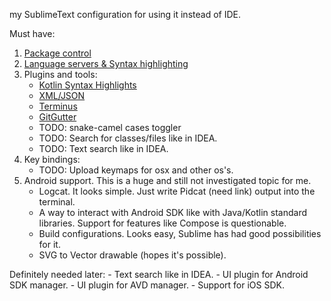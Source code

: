 my SublimeText configuration for using it instead of IDE.

Must have:
1) [Package control](https://packagecontrol.io/)
2) [Language servers & Syntax highlighting](https://github.com/kifio/code-editors-notes/blob/master/LSP.md)
3) Plugins and tools:
    - [Kotlin Syntax Highlights](https://github.com/Kotlin/kotlin-spec)
    - [XML/JSON](https://github.com/kifio/sublimetext_indentxml)
    - [Terminus](https://packagecontrol.io/packages/Terminus)
    - [GitGutter](https://github.com/jisaacks/GitGutter)
    - TODO: snake-camel cases toggler
    - TODO: Search for classes/files like in IDEA.
    - TODO: Text search like in IDEA.
4) Key bindings:
    - TODO: Upload keymaps for osx and other os's.
5) Android support. This is a huge and still not investigated topic for me. 
    - Logcat. It looks simple. Just write Pidcat (need link) output into the terminal.
    - A way to interact with Android SDK like with Java/Kotlin standard libraries. Support for features like Compose is questionable.
    - Build configurations. Looks easy, Sublime has had good possibilities for it.
    - SVG to Vector drawable (hopes it's possible).

Definitely needed later:
    - Text search like in IDEA.
    - UI plugin for Android SDK manager.
    - UI plugin for AVD manager.
    - Support for iOS SDK.
